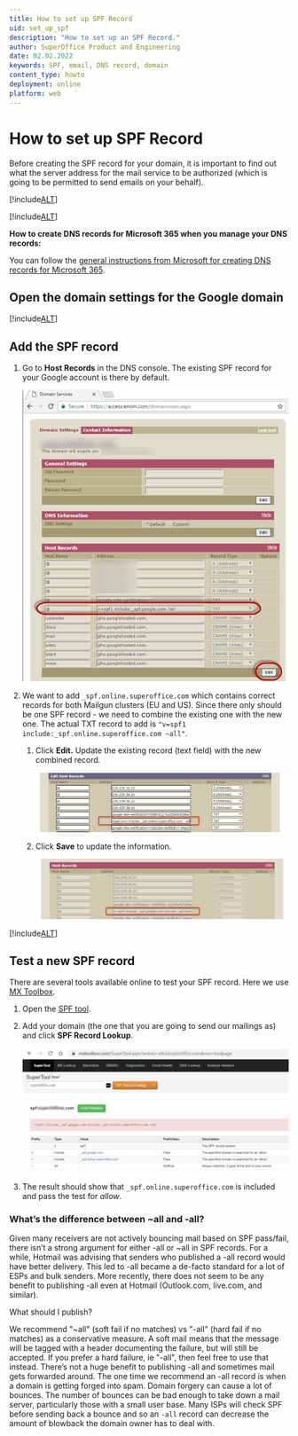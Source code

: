 ```yaml
---
title: How to set up SPF Record
uid: set_up_spf
description: "How to set up an SPF Record."
author: SuperOffice Product and Engineering
date: 02.02.2022
keywords: SPF, email, DNS record, domain
content_type: howto
deployment: online
platform: web
---
```


# How to set up SPF Record

Before creating the SPF record for your domain, it is important to find out what the server address for the mail service to be authorized (which is going to be permitted to send emails on your behalf).

[!include[ALT](../includes/envir-google.md)]

[!include[ALT](../includes/hosted-by-enom.md)]

**How to create DNS records for Microsoft 365 when you manage your DNS records:**

You can follow the [general instructions from Microsoft for creating DNS records for Microsoft 365][2].

## Open the domain settings for the Google domain

[!include[ALT](../includes/open-google-domain-settings.md)]

## Add the SPF record

1. Go to **Host Records** in the DNS console. The existing SPF record for your Google account is there by default.

    ![x -screenshot][img1]

2. We want to add `_spf.online.superoffice.com` which contains correct records for both Mailgun clusters (EU and US). Since there only should be one SPF record - we need to combine the existing one with the new one. The actual TXT record to add is `"v=spf1 include:_spf.online.superoffice.com ~all"`.

    1. Click **Edit.** Update the existing record (text field) with the new combined record.

         ![x -screenshot][img2]

    2. Click **Save** to update the information.

        ![x -screenshot][img3]

[!include[ALT](../includes/note-dns-propagation-time.md)]

## Test a new SPF record

There are several tools available online to test your SPF record. Here we use [MX Toolbox][1].

1. Open the [SPF tool][3].

2. Add your domain (the one that you are going to send our mailings as) and click **SPF Record Lookup**.

    ![x -screenshot][img5]

3. The result should show that `_spf.online.superoffice.com` is included and pass the test for *allow*.

### What’s the difference between ~all and -all?

Given many receivers are not actively bouncing mail based on SPF pass/fail, there isn’t a strong argument for either -all or ~all in SPF records. For a while, Hotmail was advising that senders who published a -all record would have better delivery. This led to -all became a de-facto standard for a lot of ESPs and bulk senders. More recently, there does not seem to be any benefit to publishing -all even at Hotmail (Outlook.com, live.com, and similar).

What should I publish?

We recommend "~all" (soft fail if no matches) vs "-all" (hard fail if no matches) as a conservative measure. A soft mail means that the message will be tagged with a header documenting the failure, but will still be accepted. If you prefer a hard failure, ie "-all", then feel free to use that instead. There’s not a huge benefit to publishing -all and sometimes mail gets forwarded around. The one time we recommend an -all record is when a domain is getting forged into spam. Domain forgery can cause a lot of bounces. The number of bounces can be bad enough to take down a mail server, particularly those with a small user base. Many ISPs will check SPF before sending back a bounce and so an `-all` record can decrease the amount of blowback the domain owner has to deal with.

<!-- Referenced links -->
[1]: https://mxtoolbox.com/
[2]: https://support.office.com/en-us/article/general-instructions-for-creating-dns-records-for-office-365-e21a9a4a-7b14-42cb-b39b-03aee92da95f
[3]: https://mxtoolbox.com/spf.aspx

<!-- Referenced images -->
[img1]: media/image.png
[img2]: media/2a906f41-12d9-450b-b38f-9c6b62ed18ec.png
[img3]: media/8e28749e-be90-498f-ad22-584bff9d37b5.png
[img5]: media/image7mle8.png
